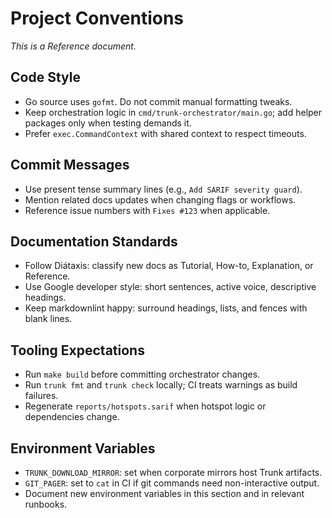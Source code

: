 # Project Conventions

_This is a Reference document._

## Code Style

- Go source uses `gofmt`. Do not commit manual formatting tweaks.
- Keep orchestration logic in `cmd/trunk-orchestrator/main.go`; add helper packages only when testing demands it.
- Prefer `exec.CommandContext` with shared context to respect timeouts.

## Commit Messages

- Use present tense summary lines (e.g., `Add SARIF severity guard`).
- Mention related docs updates when changing flags or workflows.
- Reference issue numbers with `Fixes #123` when applicable.

## Documentation Standards

- Follow Diátaxis: classify new docs as Tutorial, How-to, Explanation, or Reference.
- Use Google developer style: short sentences, active voice, descriptive headings.
- Keep markdownlint happy: surround headings, lists, and fences with blank lines.

## Tooling Expectations

- Run `make build` before committing orchestrator changes.
- Run `trunk fmt` and `trunk check` locally; CI treats warnings as build failures.
- Regenerate `reports/hotspots.sarif` when hotspot logic or dependencies change.

## Environment Variables

- `TRUNK_DOWNLOAD_MIRROR`: set when corporate mirrors host Trunk artifacts.
- `GIT_PAGER`: set to `cat` in CI if git commands need non-interactive output.
- Document new environment variables in this section and in relevant runbooks.
